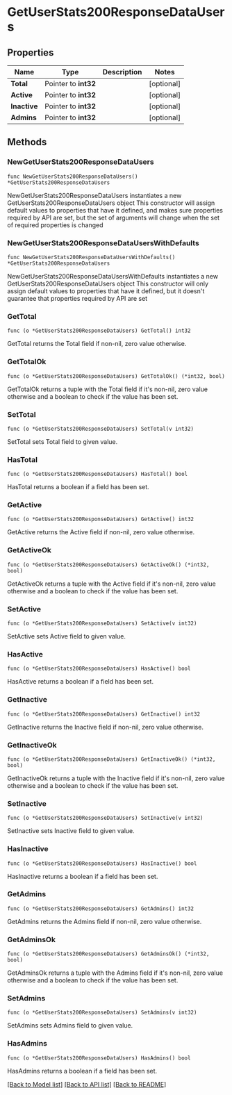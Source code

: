 # GetUserStats200ResponseDataUsers

## Properties

Name | Type | Description | Notes
------------ | ------------- | ------------- | -------------
**Total** | Pointer to **int32** |  | [optional] 
**Active** | Pointer to **int32** |  | [optional] 
**Inactive** | Pointer to **int32** |  | [optional] 
**Admins** | Pointer to **int32** |  | [optional] 

## Methods

### NewGetUserStats200ResponseDataUsers

`func NewGetUserStats200ResponseDataUsers() *GetUserStats200ResponseDataUsers`

NewGetUserStats200ResponseDataUsers instantiates a new GetUserStats200ResponseDataUsers object
This constructor will assign default values to properties that have it defined,
and makes sure properties required by API are set, but the set of arguments
will change when the set of required properties is changed

### NewGetUserStats200ResponseDataUsersWithDefaults

`func NewGetUserStats200ResponseDataUsersWithDefaults() *GetUserStats200ResponseDataUsers`

NewGetUserStats200ResponseDataUsersWithDefaults instantiates a new GetUserStats200ResponseDataUsers object
This constructor will only assign default values to properties that have it defined,
but it doesn't guarantee that properties required by API are set

### GetTotal

`func (o *GetUserStats200ResponseDataUsers) GetTotal() int32`

GetTotal returns the Total field if non-nil, zero value otherwise.

### GetTotalOk

`func (o *GetUserStats200ResponseDataUsers) GetTotalOk() (*int32, bool)`

GetTotalOk returns a tuple with the Total field if it's non-nil, zero value otherwise
and a boolean to check if the value has been set.

### SetTotal

`func (o *GetUserStats200ResponseDataUsers) SetTotal(v int32)`

SetTotal sets Total field to given value.

### HasTotal

`func (o *GetUserStats200ResponseDataUsers) HasTotal() bool`

HasTotal returns a boolean if a field has been set.

### GetActive

`func (o *GetUserStats200ResponseDataUsers) GetActive() int32`

GetActive returns the Active field if non-nil, zero value otherwise.

### GetActiveOk

`func (o *GetUserStats200ResponseDataUsers) GetActiveOk() (*int32, bool)`

GetActiveOk returns a tuple with the Active field if it's non-nil, zero value otherwise
and a boolean to check if the value has been set.

### SetActive

`func (o *GetUserStats200ResponseDataUsers) SetActive(v int32)`

SetActive sets Active field to given value.

### HasActive

`func (o *GetUserStats200ResponseDataUsers) HasActive() bool`

HasActive returns a boolean if a field has been set.

### GetInactive

`func (o *GetUserStats200ResponseDataUsers) GetInactive() int32`

GetInactive returns the Inactive field if non-nil, zero value otherwise.

### GetInactiveOk

`func (o *GetUserStats200ResponseDataUsers) GetInactiveOk() (*int32, bool)`

GetInactiveOk returns a tuple with the Inactive field if it's non-nil, zero value otherwise
and a boolean to check if the value has been set.

### SetInactive

`func (o *GetUserStats200ResponseDataUsers) SetInactive(v int32)`

SetInactive sets Inactive field to given value.

### HasInactive

`func (o *GetUserStats200ResponseDataUsers) HasInactive() bool`

HasInactive returns a boolean if a field has been set.

### GetAdmins

`func (o *GetUserStats200ResponseDataUsers) GetAdmins() int32`

GetAdmins returns the Admins field if non-nil, zero value otherwise.

### GetAdminsOk

`func (o *GetUserStats200ResponseDataUsers) GetAdminsOk() (*int32, bool)`

GetAdminsOk returns a tuple with the Admins field if it's non-nil, zero value otherwise
and a boolean to check if the value has been set.

### SetAdmins

`func (o *GetUserStats200ResponseDataUsers) SetAdmins(v int32)`

SetAdmins sets Admins field to given value.

### HasAdmins

`func (o *GetUserStats200ResponseDataUsers) HasAdmins() bool`

HasAdmins returns a boolean if a field has been set.


[[Back to Model list]](../README.md#documentation-for-models) [[Back to API list]](../README.md#documentation-for-api-endpoints) [[Back to README]](../README.md)


